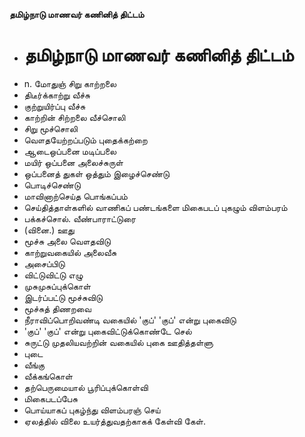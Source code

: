 **தமிழ்நாடு மாணவர் கணினித் திட்டம்**
- # தமிழ்நாடு மாணவர் கணினித் திட்டம்
- n. மோதுஞ் சிறு காற்றலை
- திடீர்க்காற்று வீச்சு
- குற்றுயிர்ப்பு வீச்சு
- காற்றின் சிற்றலை வீச்சொலி
- சிறு மூச்சொலி
- வௌதயேற்றப்படும் புதைக்கற்றை
- ஆடைஒப்பனை மடிப்பலை
- மயிர் ஒப்பனை அலைச்சுருள்
- ஒப்பனைத் துகள் ஒத்தும் இழைச்செண்டு
- பொடிச்செண்டு
- மாவினாற்செய்த பொங்கப்பம்
- செய்தித்தாள்களில் வாணிகப் பண்டங்களை மிகைபடப் புகழும் விளம்பரம்
- பக்கச்சொல். வீண்பாராட்டுரை
- (வினை.) ஊது
- மூச்சு அலை வௌதவிடு
- காற்றுவகையில் அலைவீசு
- அசைப்பிடு
- விட்டுவிட்டு எழு
- முசுமுசுப்புக்கொள்
- இடர்ப்பட்டு மூச்சுவிடு
- மூச்சுத் திணறவை
- நீராவிப்பொறிவண்டி வகையில் 'குப்' 'குப்' என்று புகைவிடு
- 'குப்' 'குப்' என்று புகைவிட்டுக்கொண்டே செல்
- சுருட்டு முதலியவற்றின் வகையில் புகை ஊதித்தள்ளு
- புடை
- வீங்கு
- வீக்கங்கொள்
- தற்பெருமையால் பூரிப்புக்கொள்வி
- மிகைபடப்பேசு
- பொய்யாகப் புகழ்ந்து விளம்பரஞ் செய்
- ஏலத்தில் விலை உயர்த்துவதற்காகக் கேள்வி கேள்.

